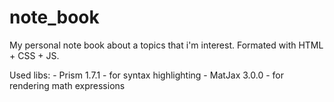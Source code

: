 # note_book
My personal note book about a topics that i'm interest. 
Formated with HTML + CSS + JS.

Used libs:
    - Prism 1.7.1 - for syntax highlighting
    - MatJax 3.0.0 - for rendering math expressions